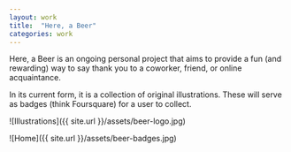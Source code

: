 ```yaml
---
layout: work
title:  "Here, a Beer"
categories: work
---
```


Here, a Beer is an ongoing personal project that aims to provide a fun (and rewarding) way to say thank you to a coworker, friend, or online acquaintance.

In its current form, it is a collection of original illustrations. These will serve as badges (think Foursquare) for a user to collect.

![Illustrations]({{ site.url }}/assets/beer-logo.jpg)

![Home]({{ site.url }}/assets/beer-badges.jpg)
